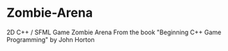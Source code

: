 # Zombie-Arena
2D C++ / SFML Game Zombie Arena
From the book "Beginning C++ Game Programming" by John Horton
